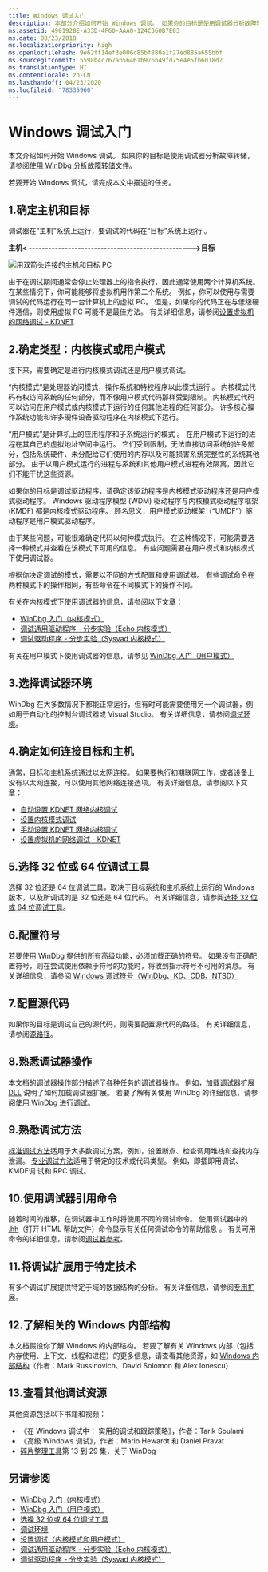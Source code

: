 ```yaml
---
title: Windows 调试入门
description: 本部分介绍如何开始 Windows 调试。 如果你的目标是使用调试器分析故障转储，请参阅使用 Windows 调试器 (WinDbg) 进行故障转储分析。
ms.assetid: 4981928E-A33D-4F60-AAA0-124C360B7E03
ms.date: 08/23/2018
ms.localizationpriority: high
ms.openlocfilehash: 9e62ff14ef3e006c85bf880a1f27ed885a655bbf
ms.sourcegitcommit: 5598b4c767ab56461b976b49fd75e4e5fb6018d2
ms.translationtype: HT
ms.contentlocale: zh-CN
ms.lasthandoff: 04/23/2020
ms.locfileid: "78335960"
---
```

# <a name="getting-started-with-windows-debugging"></a>Windows 调试入门


本文介绍如何开始 Windows 调试。 如果你的目标是使用调试器分析故障转储，请参阅[使用 WinDbg 分析故障转储文件](crash-dump-files.md)。

若要开始 Windows 调试，请完成本文中描述的任务。

## <a name="1-determine-the-host-and-the-target"></a>1.确定主机和目标 

调试器在“主机”系统上运行，要调试的代码在“目标”系统上运行   。

   **主机&lt; --------------------------------------------------&gt;目标**

![用双箭头连接的主机和目标 PC](images/targethost1.png)

由于在调试期间通常会停止处理器上的指令执行，因此通常使用两个计算机系统。 在某些情况下，你可能能够将虚拟机用作第二个系统。 例如，你可以使用与需要调试的代码运行在同一台计算机上的虚拟 PC。 但是，如果你的代码正在与低级硬件通信，则使用虚拟 PC 可能不是最佳方法。 有关详细信息，请参阅[设置虚拟机的网络调试 - KDNET](setting-up-network-debugging-of-a-virtual-machine-host.md).

## <a name="2-determine-the-type-kernel-mode-or-user-mode"></a>2.确定类型：内核模式或用户模式

接下来，需要确定是进行内核模式调试还是用户模式调试。

“内核模式”是处理器访问模式，操作系统和特权程序以此模式运行  。 内核模式代码有权访问系统的任何部分，而不像用户模式代码那样受到限制。 内核模式代码可以访问在用户模式或内核模式下运行的任何其他进程的任何部分。 许多核心操作系统功能和许多硬件设备驱动程序在内核模式下运行。

“用户模式”是计算机上的应用程序和子系统运行的模式  。 在用户模式下运行的进程在其自己的虚拟地址空间中运行。 它们受到限制，无法直接访问系统的许多部分，包括系统硬件、未分配给它们使用的内存以及可能损害系统完整性的系统其他部分。 由于以用户模式运行的进程与系统和其他用户模式进程有效隔离，因此它们不能干扰这些资源。

如果你的目标是调试驱动程序，请确定该驱动程序是内核模式驱动程序还是用户模式驱动程序。 Windows 驱动程序模型 (WDM) 驱动程序与内核模式驱动程序框架 (KMDF) 都是内核模式驱动程序。 顾名思义，用户模式驱动框架（“UMDF”）驱动程序是用户模式驱动程序。

由于某些问题，可能很难确定代码以何种模式执行。 在这种情况下，可能需要选择一种模式并查看在该模式下可用的信息。 有些问题需要在用户模式和内核模式下使用调试器。

根据你决定调试的模式，需要以不同的方式配置和使用调试器。 有些调试命令在两种模式下的操作相同，有些命令在不同模式下的操作不同。

有关在内核模式下使用调试器的信息，请参阅以下文章：
   - [WinDbg 入门（内核模式）](getting-started-with-windbg--kernel-mode-.md) 
   - [调试通用驱动程序 - 分步实验（Echo 内核模式）](debug-universal-drivers---step-by-step-lab--echo-kernel-mode-.md) 
   - [调试驱动程序 - 分步实验（Sysvad 内核模式）](debug-universal-drivers--kernel-mode-.md) 
    
有关在用户模式下使用调试器的信息，请参见 [WinDbg 入门（用户模式）](getting-started-with-windbg.md)

## <a name="3-choose-your-debugger-environment"></a>3.选择调试器环境

WinDbg 在大多数情况下都能正常运行，但有时可能需要使用另一个调试器，例如用于自动化的控制台调试器或 Visual Studio。 有关详细信息，请参阅[调试环境](debuggers-in-the-debugging-tools-for-windows-package.md)。

## <a name="4-determine-how-to-connect-the-target-and-host"></a>4.确定如何连接目标和主机

通常，目标和主机系统通过以太网连接。 如果要执行初期联网工作，或者设备上没有以太网连接，可以使用其他网络连接选项。 有关详细信息，请参阅以下文章：
   -   [自动设置 KDNET 网络内核调试](setting-up-a-network-debugging-connection-automatically.md)
   -   [设置内核模式调试](setting-up-kernel-mode-debugging-in-windbg--cdb--or-ntsd.md)
   -   [手动设置 KDNET 网络内核调试](setting-up-a-network-debugging-connection.md)
   -   [设置虚拟机的网络调试 - KDNET](setting-up-network-debugging-of-a-virtual-machine-host.md)

## <a name="5-choose-either-the-32-bit-or-64-bit-debugging-tools"></a>5.选择 32 位或 64 位调试工具

选择 32 位还是 64 位调试工具，取决于目标系统和主机系统上运行的 Windows 版本，以及所调试的是 32 位还是 64 位代码。 有关详细信息，请参阅[选择 32 位或 64 位调试工具](choosing-a-32-bit-or-64-bit-debugger-package.md)。

## <a name="6-configure-symbols"></a>6.配置符号

若要使用 WinDbg 提供的所有高级功能，必须加载正确的符号。 如果没有正确配置符号，则在尝试使用依赖于符号的功能时，将收到指示符号不可用的消息。 有关详细信息，请参阅 [Windows 调试符号（WinDbg、KD、CDB、NTSD）](symbols.md)

## <a name="7-configure-source-code"></a>7.配置源代码

如果你的目标是调试自己的源代码，则需要配置源代码的路径。 有关详细信息，请参阅[源路径](source-path.md)。

## <a name="8-become-familiar-with-debugger-operation"></a>8.熟悉调试器操作

本文档的[调试器操作](debugger-operation-win8.md)部分描述了各种任务的调试器操作。 例如，[加载调试器扩展 DLL](loading-debugger-extension-dlls.md) 说明了如何加载调试器扩展。 若要了解有关使用 WinDbg 的详细信息，请参阅[使用 WinDbg 进行调试](debugging-using-windbg.md)。

## <a name="9-become-familiar-with-debugging-techniques"></a>9.熟悉调试方法

[标准调试方法](standard-debugging-techniques.md)适用于大多数调试方案，例如，设置断点、检查调用堆栈和查找内存泄漏。 [专业调试方法](specialized-debugging-techniques.md)适用于特定的技术或代码类型。 例如，即插即用调试、KMDF调 试和 RPC 调试。

## <a name="10-use-the-debugger-reference-commands"></a>10.使用调试器引用命令

随着时间的推移，在调试器中工作时将使用不同的调试命令。 使用调试器中的 [.hh](-hh--open-html-help-file-.md)（打开 HTML 帮助文件）命令显示有关任何调试命令的帮助信息  。 有关可用命令的详细信息，请参阅[调试器参考](debugger-reference.md)。

## <a name="11-use-debugging-extensions-for-specific-technologies"></a>11.将调试扩展用于特定技术

有多个调试扩展提供特定于域的数据结构的分析。 有关详细信息，请参阅[专用扩展](specialized-extensions.md)。

## <a name="12-learn-about-related-windows-internals"></a>12.了解相关的 Windows 内部结构

本文档假设你了解 Windows 的内部结构。 若要了解有关 Windows 内部（包括内存使用、上下文、线程和进程）的更多信息，请查看其他资源，如 [Windows 内部结构](https://docs.microsoft.com/sysinternals/learn/windows-internals)（作者：Mark Russinovich、David Solomon 和 Alex Ionescu） 

## <a name="13-review-additional-debugging-resources"></a>13.查看其他调试资源

其他资源包括以下书籍和视频：
-  《在 Windows 调试中：  实用的调试和跟踪策略》，作者：Tarik Soulami
-   《高级 Windows 调试》，作者：Mario Hewardt 和 Daniel Pravat 
-   [碎片整理工具](https://channel9.msdn.com/Shows/Defrag-Tools)第 13 到 29 集，关于 WinDbg


## <a name="see-also"></a>另请参阅

-   [WinDbg 入门（内核模式）](getting-started-with-windbg--kernel-mode-.md)
-   [WinDbg 入门（用户模式）](getting-started-with-windbg.md)
-   [选择 32 位或 64 位调试工具](choosing-a-32-bit-or-64-bit-debugger-package.md)
-   [调试环境](debuggers-in-the-debugging-tools-for-windows-package.md)
-   [设置调试（内核模式和用户模式）](getting-set-up-for-debugging.md)
-   [调试通用驱动程序 - 分步实验（Echo 内核模式）](debug-universal-drivers---step-by-step-lab--echo-kernel-mode-.md)
-   [调试驱动程序 - 分步实验（Sysvad 内核模式）](debug-universal-drivers--kernel-mode-.md)
